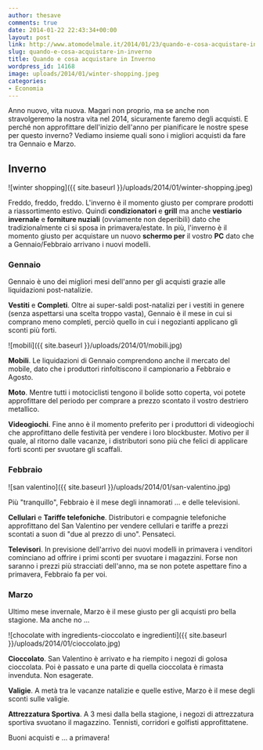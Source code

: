 ```yaml
---
author: thesave
comments: true
date: 2014-01-22 22:43:34+00:00
layout: post
link: http://www.atomodelmale.it/2014/01/23/quando-e-cosa-acquistare-in-inverno/
slug: quando-e-cosa-acquistare-in-inverno
title: Quando e cosa acquistare in Inverno
wordpress_id: 14168
image: uploads/2014/01/winter-shopping.jpeg
categories:
- Economia
---
```


Anno nuovo, vita nuova. Magari non proprio, ma se anche non stravolgeremo la nostra vita nel 2014, sicuramente faremo degli acquisti. E perché non approfittare dell'inizio dell'anno per pianificare le nostre spese per questo inverno? Vediamo insieme quali sono i migliori acquisti da fare tra Gennaio e Marzo.

## Inverno

![winter shopping]({{ site.baseurl }}/uploads/2014/01/winter-shopping.jpeg)

Freddo, freddo, freddo. L'inverno è il momento giusto per comprare prodotti a riassortimento estivo. Quindi **condizionatori** e **grill** ma anche **vestiario invernale** e **forniture nuziali** (ovviamente non deperibili) dato che tradizionalmente ci si sposa in primavera/estate. In più, l'inverno è il momento giusto per acquistare un nuovo **schermo per** il vostro **PC** dato che a Gennaio/Febbraio arrivano i nuovi modelli.

### Gennaio

Gennaio è uno dei migliori mesi dell'anno per gli acquisti grazie alle liquidazioni post-natalizie.

**Vestiti** e **Completi**. Oltre ai super-saldi post-natalizi per i vestiti in genere (senza aspettarsi una scelta troppo vasta), Gennaio è il mese in cui si comprano meno completi, perciò quello in cui i negozianti applicano gli sconti più forti.

![mobili]({{ site.baseurl }}/uploads/2014/01/mobili.jpg)

**Mobili**. Le liquidazioni di Gennaio comprendono anche il mercato del mobile, dato che i produttori rinfoltiscono il campionario a Febbraio e Agosto.

**Moto**. Mentre tutti i motociclisti tengono il bolide sotto coperta, voi potete approfittare del periodo per comprare a prezzo scontato il vostro destriero metallico.

**Videogiochi**. Fine anno è il momento preferito per i produttori di videogiochi che approfittano delle festività per vendere i loro blockbuster. Motivo per il quale, al ritorno dalle vacanze, i distributori sono più che felici di applicare forti sconti per svuotare gli scaffali.

### Febbraio

![san valentino]({{ site.baseurl }}/uploads/2014/01/san-valentino.jpg)

Più "tranquillo", Febbraio è il mese degli innamorati ... e delle televisioni.

**Cellulari** e **Tariffe telefoniche**. Distributori e compagnie telefoniche approfittano del San Valentino per vendere cellulari e tariffe a prezzi scontati a suon di "due al prezzo di uno". Pensateci.

**Televisori**. In previsione dell'arrivo dei nuovi modelli in primavera i venditori cominciano ad offrire i primi sconti per svuotare i magazzini. Forse non saranno i prezzi più stracciati dell'anno, ma se non potete aspettare fino a primavera, Febbraio fa per voi.

### Marzo

Ultimo mese invernale, Marzo è il mese giusto per gli acquisti pro bella stagione. Ma anche no ...

![chocolate with ingredients-cioccolato e ingredienti]({{ site.baseurl }}/uploads/2014/01/cioccolato.jpg)

**Cioccolato**. San Valentino è arrivato e ha riempito i negozi di golosa cioccolata. Poi è passato e una parte di quella cioccolata è rimasta invenduta. Non esagerate.

**Valigie**. A metà tra le vacanze natalizie e quelle estive, Marzo è il mese degli sconti sulle valigie.

**Attrezzatura Sportiva**. A 3 mesi dalla bella stagione, i negozi di attrezzatura sportiva svuotano il magazzino. Tennisti, corridori e golfisti approfittatene.

Buoni acquisti e ... a primavera!
